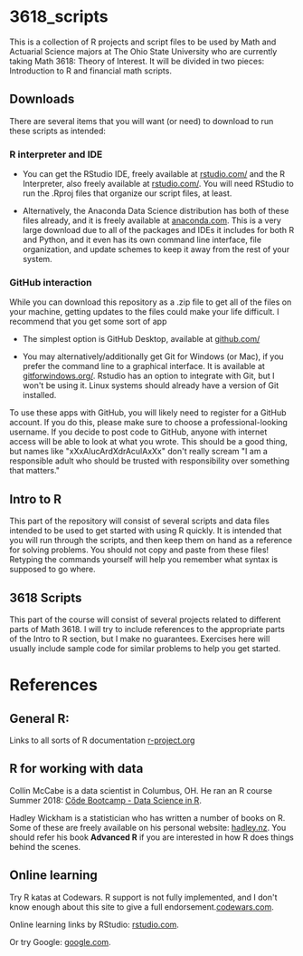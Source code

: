 # 3618_scripts

This is a collection of R projects and script files to be used by Math and Actuarial Science majors at The Ohio State University who are currently taking Math 3618: Theory of Interest.  It will be divided in two pieces: Introduction to R and financial math scripts.

## Downloads

There are several items that you will want (or need) to download to run these scripts as intended:

### R interpreter and IDE

* You can get the RStudio IDE, freely available at [rstudio.com/](https://www.rstudio.com/) and the R Interpreter, also freely available at [rstudio.com/](https://cran.rstudio.com/).  You will need RStudio to run the .Rproj files that organize our script files, at least.

* Alternatively, the Anaconda Data Science distribution has both of these files already, and it is freely available at [anaconda.com](https://www.anaconda.com/download/).  This is a very large download due to all of the packages and IDEs it includes for both R and Python, and it even has its own command line interface, file organization, and update schemes to keep it away from the rest of your system.

### GitHub interaction

While you can download this repository as a .zip file to get all of the files on your machine, getting updates to the files could make your life difficult.  I recommend that you get some sort of app 

* The simplest option is GitHub Desktop, available at [github.com/](https://desktop.github.com/)

* You may alternatively/additionally get Git for Windows (or Mac), if you prefer the command line to a graphical interface.  It is available at [gitforwindows.org/](https://git-scm.com/downloads).  Rstudio has an option to integrate with Git, but I won't be using it.  Linux systems should already have a version of Git installed.

To use these apps with GitHub, you will likely need to register for a GitHub account.  If you do this, please make sure to choose a professional-looking username.  If you decide to post code to GitHub, anyone with internet access will be able to look at what you wrote.  This should be a good thing, but names like "xXxAlucArdXdrAculAxXx" don't really scream "I am a responsible adult who should be trusted with responsibility over something that matters."

## Intro to R

This part of the repository will consist of several scripts and data files intended to be used to get started with using R quickly.  It is intended that you will run through the scripts, and then keep them on hand as a reference for solving problems.  You should not copy and paste from these files!  Retyping the commands yourself will help you remember what syntax is supposed to go where.

## 3618 Scripts

This part of the course will consist of several projects related to different parts of Math 3618.  I will try to include references to the appropriate parts of the Intro to R section, but I make no guarantees.  Exercises here will usually include sample code for similar problems to help you get started.

# References
## General R:
Links to all sorts of R documentation [r-project.org](https://www.r-project.org/other-docs.html)

## R for working with data
Collin McCabe is a data scientist in Columbus, OH.  He ran an R course Summer 2018: [Cőde Bootcamp - Data Science in R](https://github.com/collinmmccabe/bootcampR).

Hadley Wickham is a statistician who has written a number of books on R.  Some of these are freely available on his personal website: [hadley.nz](http://hadley.nz/).  You should refer his book **Advanced R** if you are interested in how R does things behind the scenes. 

## Online learning
Try R katas at Codewars.  R support is not fully implemented, and I don't know enough about this site to give a full endorsement.[codewars.com](https://www.codewars.com/).

Online learning links by RStudio: [rstudio.com](https://www.rstudio.com/online-learning/).

Or try Google: [google.com](https://www.google.com/search?q=intro+to+r).
